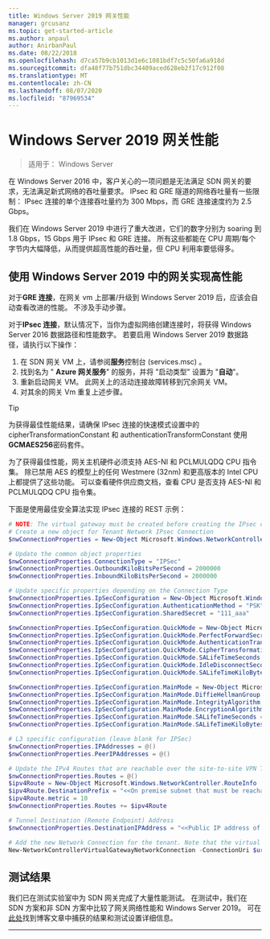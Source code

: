 ```yaml
---
title: Windows Server 2019 网关性能
manager: grcusanz
ms.topic: get-started-article
ms.author: anpaul
author: AnirbanPaul
ms.date: 08/22/2018
ms.openlocfilehash: d7ca57b9cb1013d1e6c1081bdf7c5c50fa6a918d
ms.sourcegitcommit: dfa48f77b751dbc34409aced628eb2f17c912f08
ms.translationtype: MT
ms.contentlocale: zh-CN
ms.lasthandoff: 08/07/2020
ms.locfileid: "87969534"
---
```

# <a name="windows-server-2019-gateway-performance"></a>Windows Server 2019 网关性能

>适用于： Windows Server


在 Windows Server 2016 中，客户关心的一项问题是无法满足 SDN 网关的要求，无法满足新式网络的吞吐量要求。 IPsec 和 GRE 隧道的网络吞吐量有一些限制： IPsec 连接的单个连接吞吐量约为 300 Mbps，而 GRE 连接速度约为 2.5 Gbps。

我们在 Windows Server 2019 中进行了重大改进，它们的数字分别为 soaring 到 1.8 Gbps，15 Gbps 用于 IPsec 和 GRE 连接。 所有这些都能在 CPU 周期/每个字节内大幅降低，从而提供超高性能的吞吐量，但 CPU 利用率要低得多。

## <a name="enable-high-performance-with-gateways-in-windows-server-2019"></a>使用 Windows Server 2019 中的网关实现高性能

对于**GRE 连接**，在网关 vm 上部署/升级到 Windows Server 2019 后，应该会自动查看改进的性能。 不涉及手动步骤。

对于**IPsec 连接**，默认情况下，当你为虚拟网络创建连接时，将获得 Windows Server 2016 数据路径和性能数字。 若要启用 Windows Server 2019 数据路径，请执行以下操作：

   1. 在 SDN 网关 VM 上，请参阅**服务**控制台 (services.msc) 。
   2. 找到名为 " **Azure 网关服务**" 的服务，并将 "启动类型" 设置为 "**自动**"。
   3. 重新启动网关 VM。
      此网关上的活动连接故障转移到冗余网关 VM。
   4. 对其余的网关 Vm 重复上述步骤。

>[!TIP]
>为获得最佳性能结果，请确保 IPsec 连接的快速模式设置中的 cipherTransformationConstant 和 authenticationTransformConstant 使用**GCMAES256**密码套件。
>
>为了获得最佳性能，网关主机硬件必须支持 AES-NI 和 PCLMULQDQ CPU 指令集。 除已禁用 AES 的模型上的任何 Westmere (32nm) 和更高版本的 Intel CPU 上都提供了这些功能。 可以查看硬件供应商文档，查看 CPU 是否支持 AES-NI 和 PCLMULQDQ CPU 指令集。

下面是使用最佳安全算法实现 IPsec 连接的 REST 示例：

```PowerShell
# NOTE: The virtual gateway must be created before creating the IPsec connection. More details here.
# Create a new object for Tenant Network IPsec Connection
$nwConnectionProperties = New-Object Microsoft.Windows.NetworkController.NetworkConnectionProperties

# Update the common object properties
$nwConnectionProperties.ConnectionType = "IPSec"
$nwConnectionProperties.OutboundKiloBitsPerSecond = 2000000
$nwConnectionProperties.InboundKiloBitsPerSecond = 2000000

# Update specific properties depending on the Connection Type
$nwConnectionProperties.IpSecConfiguration = New-Object Microsoft.Windows.NetworkController.IpSecConfiguration
$nwConnectionProperties.IpSecConfiguration.AuthenticationMethod = "PSK"
$nwConnectionProperties.IpSecConfiguration.SharedSecret = "111_aaa"

$nwConnectionProperties.IpSecConfiguration.QuickMode = New-Object Microsoft.Windows.NetworkController.QuickMode
$nwConnectionProperties.IpSecConfiguration.QuickMode.PerfectForwardSecrecy = "PFS2048"
$nwConnectionProperties.IpSecConfiguration.QuickMode.AuthenticationTransformationConstant = "GCMAES256"
$nwConnectionProperties.IpSecConfiguration.QuickMode.CipherTransformationConstant = "GCMAES256"
$nwConnectionProperties.IpSecConfiguration.QuickMode.SALifeTimeSeconds = 3600
$nwConnectionProperties.IpSecConfiguration.QuickMode.IdleDisconnectSeconds = 500
$nwConnectionProperties.IpSecConfiguration.QuickMode.SALifeTimeKiloBytes = 2000

$nwConnectionProperties.IpSecConfiguration.MainMode = New-Object Microsoft.Windows.NetworkController.MainMode
$nwConnectionProperties.IpSecConfiguration.MainMode.DiffieHellmanGroup = "Group2"
$nwConnectionProperties.IpSecConfiguration.MainMode.IntegrityAlgorithm = "SHA256"
$nwConnectionProperties.IpSecConfiguration.MainMode.EncryptionAlgorithm = "AES256"
$nwConnectionProperties.IpSecConfiguration.MainMode.SALifeTimeSeconds = 28800
$nwConnectionProperties.IpSecConfiguration.MainMode.SALifeTimeKiloBytes = 2000

# L3 specific configuration (leave blank for IPSec)
$nwConnectionProperties.IPAddresses = @()
$nwConnectionProperties.PeerIPAddresses = @()

# Update the IPv4 Routes that are reachable over the site-to-site VPN Tunnel
$nwConnectionProperties.Routes = @()
$ipv4Route = New-Object Microsoft.Windows.NetworkController.RouteInfo
$ipv4Route.DestinationPrefix = "<<On premise subnet that must be reachable over the VPN tunnel. Ex: 10.0.0.0/24>>"
$ipv4Route.metric = 10
$nwConnectionProperties.Routes += $ipv4Route

# Tunnel Destination (Remote Endpoint) Address
$nwConnectionProperties.DestinationIPAddress = "<<Public IP address of the On-Premise VPN gateway. Ex: 192.168.3.4>>"

# Add the new Network Connection for the tenant. Note that the virtual gateway must be created before creating the IPsec connection. $uri is the REST URI of your deployment and must be in the form of “https://<REST URI>”
New-NetworkControllerVirtualGatewayNetworkConnection -ConnectionUri $uri -VirtualGatewayId $virtualGW.ResourceId -ResourceId "Contoso_IPSecGW" -Properties $nwConnectionProperties -Force
```

## <a name="testing-results"></a>测试结果

我们已在测试实验室中为 SDN 网关完成了大量性能测试。 在测试中，我们在 SDN 方案和非 SDN 方案中比较了网关网络性能和 Windows Server 2019。 可在[此处](https://blogs.technet.microsoft.com/networking/2018/08/15/high-performance-gateways/)找到博客文章中捕获的结果和测试设置详细信息。

---